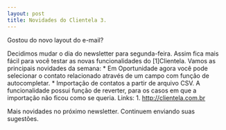 ```yaml
---
layout: post
title: Novidades do Clientela 3.
---
```


Gostou do novo layout do e-mail?

   Decidimos mudar o dia do newsletter para segunda-feira. Assim fica mais
   fácil para você testar as novas funcionalidades do [1]Clientela. Vamos as
   principais novidades da semana:
     * Em Oportunidade agora você pode selecionar o contato relacionado através
       de um campo com função de autocompletar.
     * Importação de contatos a partir de arquivo CSV. A funcionalidade possui
       função de reverter, para os casos em que a importação não ficou como se
       queria.
     Links:
       1. http://clientela.com.br

   Mais novidades no próximo newsletter. Continuem enviando suas sugestões.